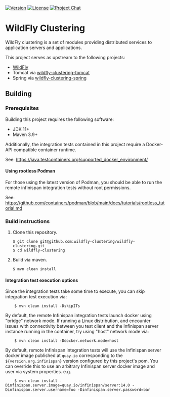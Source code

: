 [![Version](https://img.shields.io/maven-central/v/org.wildfly.clustering/wildfly-clustering?style=for-the-badge&logo=redhat&logoColor=ee0000&label=javadoc)](https://javadoc.io/doc/org.wildfly.clustering/wildfly-clustering)
[![License](https://img.shields.io/github/license/wildfly-clustering/wildfly-clustering?style=for-the-badge&color=darkgreen&logo=apache&logoColor=d22128)](https://www.apache.org/licenses/LICENSE-2.0)
[![Project Chat](https://img.shields.io/badge/zulip-chat-lightblue.svg?style=for-the-badge&logo=zulip&logoColor=ffffff)](https://wildfly.zulipchat.com/#narrow/stream/wildfly-clustering)

# WildFly Clustering

WildFly clustering is a set of modules providing distributed services to application servers and applications.

This project serves as upstream to the following projects:
* [WildFly](https://github.com/wildfly/wildfly)
* Tomcat via [wildfly-clustering-tomcat](https://github.com/wildfly-clustering/wildfly-clustering-tomcat)
* Spring via [wildfly-clustering-spring](https://github.com/wildfly-clustering/wildfly-clustering-spring)

## Building

### Prerequisites

Building this project requires the following software:

* JDK 11+
* Maven 3.9+

Additionally, the integration tests contained in this project require a Docker-API compatible container runtime.

See: https://java.testcontainers.org/supported_docker_environment/

#### Using rootless Podman

For those using the latest version of Podman, you should be able to run the remote infinispan integration tests without root permissions.

See: https://github.com/containers/podman/blob/main/docs/tutorials/rootless_tutorial.md

### Build instructions

1.	Clone this repository.

		$ git clone git@github.com:wildfly-clustering/wildfly-clustering.git
		$ cd wildfly-clustering

1.	Build via maven.

		$ mvn clean install

#### Integration test execution options

Since the integration tests take some time to execute, you can skip integration test execution via:

		$ mvn clean install -DskipITs

By default, the remote Infinispan integration tests launch docker using "bridge" network mode.
If running a Linux distribution, and encounter issues with connectivity between you test client and the Infinispan server instance running in the container, try using "host" network mode via:

		$ mvn clean install -Ddocker.network.mode=host

By default, remote Infinispan integration tests will use the Infinispan server docker image published at `quay.io` corresponding to the `${version.org.infinispan}` version configured by this project's pom.
You can override this to use an arbitrary Infinispan server docker image and user via system properties.
e.g.

		$ mvn clean install -Dinfinispan.server.image=quay.io/infinispan/server:14.0 -Dinfinispan.server.username=foo -Dinfinispan.server.password=bar
